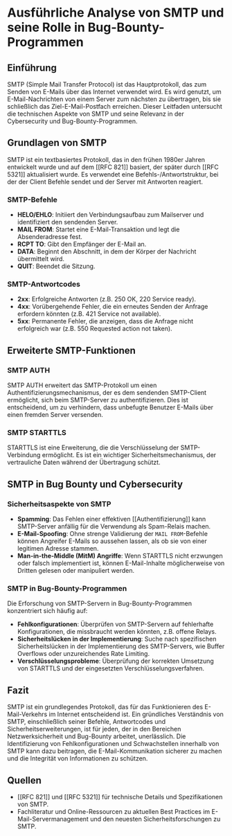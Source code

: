 # Ausführliche Analyse von SMTP und seine Rolle in Bug-Bounty-Programmen

## Einführung

SMTP (Simple Mail Transfer Protocol) ist das Hauptprotokoll, das zum Senden von E-Mails über das Internet verwendet wird. Es wird genutzt, um E-Mail-Nachrichten von einem Server zum nächsten zu übertragen, bis sie schließlich das Ziel-E-Mail-Postfach erreichen. Dieser Leitfaden untersucht die technischen Aspekte von SMTP und seine Relevanz in der Cybersecurity und Bug-Bounty-Programmen.

## Grundlagen von SMTP

SMTP ist ein textbasiertes Protokoll, das in den frühen 1980er Jahren entwickelt wurde und auf dem [[RFC 821]] basiert, der später durch [[RFC 5321]] aktualisiert wurde. Es verwendet eine Befehls-/Antwortstruktur, bei der der Client Befehle sendet und der Server mit Antworten reagiert.

### SMTP-Befehle

- **HELO/EHLO**: Initiiert den Verbindungsaufbau zum Mailserver und identifiziert den sendenden Server.
- **MAIL FROM**: Startet eine E-Mail-Transaktion und legt die Absenderadresse fest.
- **RCPT TO**: Gibt den Empfänger der E-Mail an.
- **DATA**: Beginnt den Abschnitt, in dem der Körper der Nachricht übermittelt wird.
- **QUIT**: Beendet die Sitzung.

### SMTP-Antwortcodes

- **2xx**: Erfolgreiche Antworten (z.B. 250 OK, 220 Service ready).
- **4xx**: Vorübergehende Fehler, die ein erneutes Senden der Anfrage erfordern könnten (z.B. 421 Service not available).
- **5xx**: Permanente Fehler, die anzeigen, dass die Anfrage nicht erfolgreich war (z.B. 550 Requested action not taken).

## Erweiterte SMTP-Funktionen

### SMTP AUTH

SMTP AUTH erweitert das SMTP-Protokoll um einen Authentifizierungsmechanismus, der es dem sendenden SMTP-Client ermöglicht, sich beim SMTP-Server zu authentifizieren. Dies ist entscheidend, um zu verhindern, dass unbefugte Benutzer E-Mails über einen fremden Server versenden.

### SMTP STARTTLS

STARTTLS ist eine Erweiterung, die die Verschlüsselung der SMTP-Verbindung ermöglicht. Es ist ein wichtiger Sicherheitsmechanismus, der vertrauliche Daten während der Übertragung schützt.

## SMTP in Bug Bounty und Cybersecurity

### Sicherheitsaspekte von SMTP

- **Spamming**: Das Fehlen einer effektiven [[Authentifizierung]] kann SMTP-Server anfällig für die Verwendung als Spam-Relais machen.
- **E-Mail-Spoofing**: Ohne strenge Validierung der `MAIL FROM`-Befehle können Angreifer E-Mails so aussehen lassen, als ob sie von einer legitimen Adresse stammen.
- **Man-in-the-Middle (MitM) Angriffe**: Wenn STARTTLS nicht erzwungen oder falsch implementiert ist, können E-Mail-Inhalte möglicherweise von Dritten gelesen oder manipuliert werden.

### SMTP in Bug-Bounty-Programmen

Die Erforschung von SMTP-Servern in Bug-Bounty-Programmen konzentriert sich häufig auf:

- **Fehlkonfigurationen**: Überprüfen von SMTP-Servern auf fehlerhafte Konfigurationen, die missbraucht werden könnten, z.B. offene Relays.
- **Sicherheitslücken in der Implementierung**: Suche nach spezifischen Sicherheitslücken in der Implementierung des SMTP-Servers, wie Buffer Overflows oder unzureichendes Rate Limiting.
- **Verschlüsselungsprobleme**: Überprüfung der korrekten Umsetzung von STARTTLS und der eingesetzten Verschlüsselungsverfahren.

## Fazit

SMTP ist ein grundlegendes Protokoll, das für das Funktionieren des E-Mail-Verkehrs im Internet entscheidend ist. Ein gründliches Verständnis von SMTP, einschließlich seiner Befehle, Antwortcodes und Sicherheitserweiterungen, ist für jeden, der in den Bereichen Netzwerksicherheit und Bug-Bounty arbeitet, unerlässlich. Die Identifizierung von Fehlkonfigurationen und Schwachstellen innerhalb von SMTP kann dazu beitragen, die E-Mail-Kommunikation sicherer zu machen und die Integrität von Informationen zu schützen.

## Quellen

- [[RFC 821]] und [[RFC 5321]] für technische Details und Spezifikationen von SMTP.
- Fachliteratur und Online-Ressourcen zu aktuellen Best Practices im E-Mail-Servermanagement und den neuesten Sicherheitsforschungen zu SMTP.